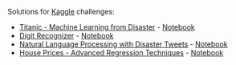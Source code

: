 Solutions for [Kaggle](https://www.kaggle.com/) challenges:
* [Titanic - Machine Learning from Disaster](https://www.kaggle.com/competitions/titanic) - [Notebook](https://www.kaggle.com/ttymonkey/titanic-solution)
* [Digit Recognizer](https://www.kaggle.com/competitions/digit-recognizer) - [Notebook](https://www.kaggle.com/code/ttymonkey/digit-recognizer-solution/notebook)
* [Natural Language Processing with Disaster Tweets](https://www.kaggle.com/competitions/nlp-getting-started) - [Notebook](https://www.kaggle.com/code/ttymonkey/nlp-starter-solution/notebook)
* [House Prices - Advanced Regression Techniques](https://www.kaggle.com/competitions/house-prices-advanced-regression-techniques/) - [Notebook](https://www.kaggle.com/code/ttymonkey/notebookba33fb7c42)
